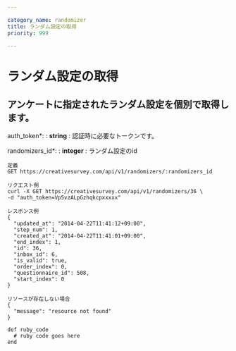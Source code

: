 ```yaml
---

category_name: randomizer
title: ランダム設定の取得
priority: 999

---
```


# ランダム設定の取得

## アンケートに指定されたランダム設定を個別で取得します。

auth_token*:
: __string__
: 認証時に必要なトークンです。

randomizers_id*:
: __integer__
: ランダム設定のid

~~~
定義
GET https://creativesurvey.com/api/v1/randomizers/:randomizers_id

リクエスト例
curl -X GET https://creativesurvey.com/api/v1/randomizers/36 \
-d "auth_token=Vp5vzALpGzhqkcpxxxxx"

レスポンス例
{
  "updated_at": "2014-04-22T11:41:12+09:00",
  "step_num": 1,
  "created_at": "2014-04-22T11:41:01+09:00",
  "end_index": 1,
  "id": 36,
  "inbox_id": 6,
  "is_valid": true,
  "order_index": 0,
  "questionnaire_id": 508,
  "start_index": 0
}

リソースが存在しない場合
{
  "message": "resource not found"
}
~~~

~~~
def ruby_code
  # ruby code goes here
end
~~~

